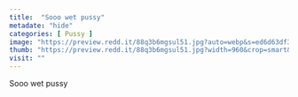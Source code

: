 ```yaml
---
title:  "Sooo wet pussy"
metadate: "hide"
categories: [ Pussy ]
image: "https://preview.redd.it/88q3b6mgsul51.jpg?auto=webp&s=ed6d63df3b14b424eee35b66dbd8c147dd9582c5"
thumb: "https://preview.redd.it/88q3b6mgsul51.jpg?width=960&crop=smart&auto=webp&s=070693fafb99e6e4ad17c0518fef2f1b648c129a"
visit: ""
---
```

Sooo wet pussy
